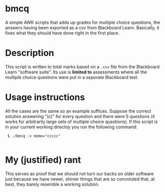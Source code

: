 # bmcq

A simple AWK scripts that adds up grades for multiple choice questions, the answers having been exported as a csv from Blackboard Learn.  Basically, it fixes what they should have done right in the first place.

# Description

This script is written to total marks based on a `.csv` file from the Blackboard
Learn "software suite". Its use is **limited to** assessments where all the
multiple choice questions were put in a *seperate* Blackboard test.

# Usage instructions

All the cases are the same so an example suffices.  Suppose the correct solution
answering "(c)" for every question and there were 5 questions (it works for
arbitrarily large sets of multiple choice questions).  If this script is in
your current working directoy you run the following command:
```
 $ ./bmcq -v memo="ccccc"
 
```
# My (justified) rant

This serves as proof that we should not turn our backs on older software just
because we have newer, shinier things that are so convoluted that, at best,
they barely resemble a working solution.
